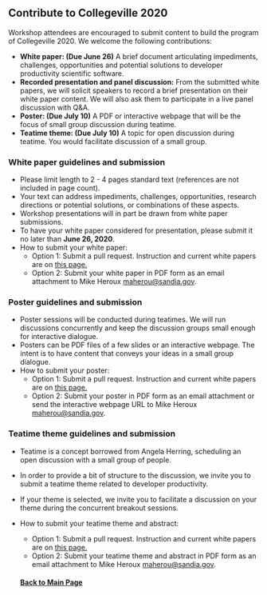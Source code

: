 ## Contribute to Collegeville 2020

Workshop attendees are encouraged to submit content to build the program of Collegeville 2020.  We welcome the following contributions:

- **White paper: (Due June 26)** A brief document articulating impediments, challenges, opportunities and potential solutions to developer productivity scientific software.
- **Recorded presentation and panel discussion:** From the submitted white papers, we will solicit speakers to record a brief presentation on their white paper content.  We will also ask them to participate in a live panel discussion with Q&A.
- **Poster: (Due July 10)** A PDF or interactive webpage that will be the focus of small group discussion during teatime.
- **Teatime theme: (Due July 10)** A topic for open discussion during teatime.  You would facilitate discussion of a small group.

### White paper guidelines and submission
- Please limit length to 2 - 4 pages standard text (references are not included in page count).
- Your text can address impediments, challenges, opportunities, research directions or potential solutions, or combinations of these aspects.
- Workshop presentations will in part be drawn from white paper submissions.
- To have your white paper considered for presentation, please submit it no later than **June 26, 2020**.
- How to submit your white paper:
  - Option 1: Submit a pull request. Instruction and current white papers are on [this page.](https://collegeville.github.io/CW20/WorkshopResources/WhitePapers/WhitePaperList.html)
  - Option 2: Submit your white paper in PDF form as an email attachment to Mike Heroux <maherou@sandia.gov>.

### Poster guidelines and submission
- Poster sessions will be conducted during teatimes.  We will run discussions concurrently and keep the discussion groups small enough for interactive dialogue.
- Posters can be PDF files of a few slides or an interactive webpage.  The intent is to have content that conveys your ideas in a small group dialogue.
- How to submit your poster:
  - Option 1: Submit a pull request. Instruction and current white papers are on [this page.](https://collegeville.github.io/CW20/WorkshopResources/Posters/PosterList.html)
  - Option 2: Submit your poster in PDF form as an email attachment or send the interactive webpage URL to Mike Heroux <maherou@sandia.gov>.

### Teatime theme guidelines and submission
- Teatime is a concept borrowed from Angela Herring, scheduling an open discussion with a small group of people.  
- In order to provide a bit of structure to the discussion, we invite you to submit a teatime theme related to developer productivity.
- If your theme is selected, we invite you to facilitate a discussion on your theme during the concurrent breakout sessions.
- How to submit your teatime theme and abstract:
  - Option 1: Submit a pull request. Instruction and current white papers are on [this page.](https://collegeville.github.io/CW20/WorkshopResources/TeatimeThemes/TeatimeThemeList.html)
  - Option 2: Submit your teatime theme and abstract in PDF form as an email attachment to Mike Heroux <maherou@sandia.gov>.


  #### [Back to Main Page](index.md)
